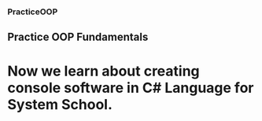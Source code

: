 ### PracticeOOP
## Practice OOP Fundamentals
# Now we learn about creating console software in C# Language for System School.
